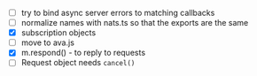 - [ ] try to bind async server errors to matching callbacks
- [ ] normalize names with nats.ts so that the exports are the same
- [X] subscription objects
- [ ] move to ava.js
- [X] m.respond() - to reply to requests
- [ ] Request object needs `cancel()`